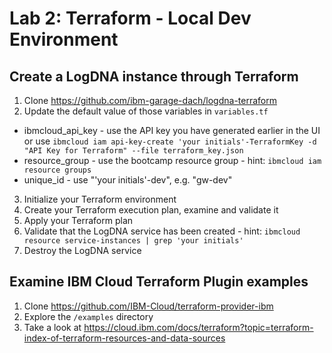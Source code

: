 # Lab 2: Terraform - Local Dev Environment

## Create a LogDNA instance through Terraform
1. Clone https://github.com/ibm-garage-dach/logdna-terraform
2. Update the default value of those variables in `variables.tf`
* ibmcloud_api_key - use the API key you have generated earlier in the UI or use `ibmcloud iam api-key-create 'your initials'-TerraformKey -d "API Key for Terraform" --file terraform_key.json`
* resource_group - use the bootcamp resource group - hint: `ibmcloud iam resource groups`
* unique_id - use "'your initials'-dev", e.g. "gw-dev"


3. Initialize your Terraform environment
4. Create your Terraform execution plan, examine and validate it 
5. Apply your Terraform plan
6. Validate that the LogDNA service has been created - hint: `ibmcloud resource service-instances | grep 'your initials'`
7. Destroy the LogDNA service


## Examine IBM Cloud Terraform Plugin examples
1. Clone https://github.com/IBM-Cloud/terraform-provider-ibm
2. Explore the `/examples` directory
3. Take a look at https://cloud.ibm.com/docs/terraform?topic=terraform-index-of-terraform-resources-and-data-sources
